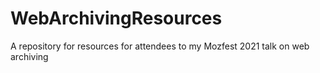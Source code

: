 # WebArchivingResources
A repository for resources for attendees to my Mozfest 2021 talk on web archiving 
